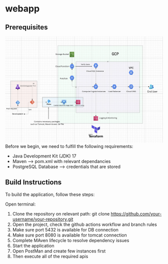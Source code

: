 # webapp

## Prerequisites

<img src="https://github.com/shahdharmil11/terraform-infra-gcp/blob/master/gcp-infra.png"  title="Infra provisioned">
Before we begin, we need to fulfill the following requirements:

- Java Development Kit (JDK) 17
- Maven --> pom.xml with relevant dependancies
- PostgreSQL Database --> credentials that are stored

## Build Instructions

To build the application, follow these steps:

Open terminal:
  1. Clone the repository on relevant path: git clone https://github.com/your-username/your-repository.git
  2. Open the project, check the github actions workflow and branch rules
  3. Make sure port 5432 is available for DB connection
  4. Make sure port 8080 is available for tomcat connection
  5. Complete MAven lifecycle to resolve dependency issues
  6. Start the application
  7. Open PostMan and create few instances first
  8. Then execute all of the required apis
